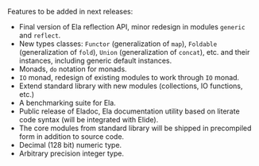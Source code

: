 Features to be added in next releases:

  * Final version of Ela reflection API, minor redesign in modules `generic` and `reflect`.
  * New types classes: `Functor` (generalization of `map`), `Foldable` (generalization of `fold`), `Union` (generalization of `concat`), etc. and their instances, including generic default instances.
  * Monads, `do` notation for monads.
  * `IO` monad, redesign of existing modules to work through `IO` monad.
  * Extend standard library with new modules (collections, IO functions, etc.)
  * A benchmarking suite for Ela.
  * Public release of Eladoc, Ela documentation utility based on literate code syntax (will be integrated with Elide).
  * The core modules from standard library will be shipped in precompiled form in addition to source code.
  * Decimal (128 bit) numeric type.
  * Arbitrary precision integer type.